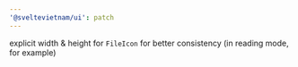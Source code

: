 ```yaml
---
'@sveltevietnam/ui': patch
---
```


explicit width & height for `FileIcon` for better consistency (in reading mode, for example)

